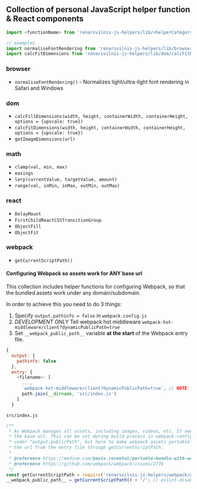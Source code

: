 
## Collection of personal JavaScript helper function & React components


```javascript
import <functionName> from 'renarsvilnis-js-helpers/lib/<helperCategory>/<functionName>';

// examples
import normaliseFontRendering from 'renarsvilnis-js-helpers/lib/browser/normaliseFontRendering';
import calcFitDimensions from 'renarsvilnis-js-helpers/lib/dom/calcFitDimensions';
```

### browser
- `normaliseFontRendering()` - Normalizes light/ultra-light font rendering in Safari and Windows

### dom
- `calcFillDimensions(width, height, containerWidth, containerHeight, options = {upscale: true})`
- `calcFitDimensions(width, height, containerWidth, containerHeight, options = {upscale: true})`
- `getImageDimensions(url)`

### math
- `clamp(val, min, max)`
- `easings`
- `lerp(currentValue, targetValue, amount)`
- `range(val, inMin, inMax, outMin, outMax)`

### react
- `DelayMount`
- `FirstChildReactCSSTransitionGroup`
- `ObjectFill`
- `ObjectFit`

### webpack

- `getCurrentScriptPath()`

#### Configuring Webpack so assets work for ANY base url

This collection includes helper functions for configuring Webpack, so that the bundled assets work under any domain/subdomain.

In order to achieve this you need to do 3 things:

1. Specify `output.pathinfo = false` in `webpack.config.js`
2. *DEVELOPMENT ONLY* Tell webpack hot middleware `webpack-hot-middleware/client?dynamicPublicPath=true`
3. Set `__webpack_public_path__` variable **at the start** of the Webpack entry file.


```javascript
{
  output: {
    pathinfo: false
  },
  entry: {
    <filename>: [
      ...,
      `webpack-hot-middleware/client?dynamicPublicPath=true`, // NOTE: added only while developing
      path.join(__dirname, 'src/index.js')
    ]
  }
```

`src/index.js`

```javaScript
/**
 * As Webpack manages all assets, including images, videos, etc. It needs to know
 * the base url. This can be set during build process in webpack-config
 * under "output.publicPath", but here to make webpack assets portable we fetch
 * the url from the entry file through getCurrentScriptPath.
 *
 * @reference https://medium.com/@aviv.rosental/portable-bundle-with-webpack-d2eed216cd4c#.8d0ei927i
 * @reference https://github.com/webpack/webpack/issues/2776
 */
const getCurrentScriptPath = require('renarsvilnis-js-helpers/webpack/getCurrentScriptPath').default;
__webpack_public_path__ = getCurrentScriptPath() + '/'; // eslint-disable-line camelcase, no-undef
```

